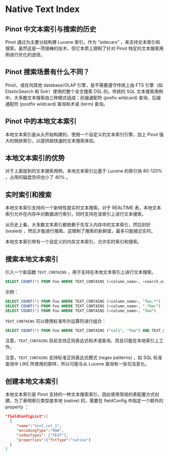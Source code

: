 # Native Text Index

## Pinot 中文本索引与搜索的历史

Pinot 通过为主要分段构建 Lucene 索引，作为 “sidecars” ，来支持文本索引和搜索。虽然这是一项很棒的技术，但它本质上限制了针对 Pinot 特定的文本搜索用例进行优化的途径。

## Pinot 搜索场景有什么不同？

Pinot，或任何其他 database/OLAP 引擎，是不需要遵守传统上由 FTS 引擎（如 ElasticSearch 和 Solr）使用的整个全文搜索 DSL 的。传统的 SQL 文本搜索用例中，大多数文本搜索由三种模式组成：前缀通配符 (prefix wildcard) 查询、后缀通配符 (postfix wildcard) 查询和术语 (term) 查询。

## Pinot 中的本地文本索引

本地文本索引是从头开始构建的，使用一个自定义的文本索引引擎，加上 Pinot 强大的倒排索引，以提供超快速的文本搜索体验。

## 本地文本索引的优势

对于上面提到的文本搜索用例，本地文本索引比基于 Lucene 的索引快 80-120% ，占用的磁盘空间也小了 40% 。

## 实时索引和搜索

本地文本索引支持的一个新特性是实时文本搜索。对于 REALTIME 表，本地文本索引允许在内存中对数据进行索引，同时支持在该索引上进行文本搜索。

从历史上看，大多数文本索引都依赖于先写入内存中的文本索引，然后封好 (sealed) ，然后才能进行搜索。这限制了搜索的新鲜度，最多只能接近实时。

本地文本索引带有一个自定义的内存文本索引，允许实时索引和搜索。

## 搜索本地文本索引

引入一个新函数 `TEXT_CONTAINS` ，用于支持在本地文本索引上进行文本搜索。

```SQL
SELECT COUNT(*) FROM Foo WHERE TEXT_CONTAINS (<column_name>, <search_expression>)
```

示例：

```SQL
SELECT COUNT(*) FROM Foo WHERE TEXT_CONTAINS (<column_name>, "foo.*")
SELECT COUNT(*) FROM Foo WHERE TEXT_CONTAINS (<column_name>, ".*bar")
SELECT COUNT(*) FROM Foo WHERE TEXT_CONTAINS (<column_name>, "foo")
```

`TEXT_CONTAINS` 可以使用标准布尔运算符进行组合：

```SQL
SELECT COUNT(*) FROM Foo WHERE TEXT_CONTAINS ("col1", "foo") AND TEXT_CONTAINS ("col2", "bar")
```

注意，`TEXT_CONTAINS` 目前支持正则表达式和术语查询，而且只能在本地索引上工作。

注意，`TEXT_CONTAINS` 支持标准正则表达式模式 (regex patterns) ，如 SQL 标准查询中 LIKE 所使用的那样，所以可能与从 Lucene 查询有一些句法变化。

## 创建本地文本索引

本地文本索引是 Pinot 支持的一种文本搜索索引，因此使用常规的表配置方式创建。为了表明索引类型是本地 (native) 的，需要在 fieldConfig 中指定一个额外的 property ：

```json
"fieldConfigList":[
  {
     "name":"text_col_1",
     "encodingType":"RAW",
     "indexTypes": ["TEXT"],
     "properties":{"fstType":"native"}
  }
]
```